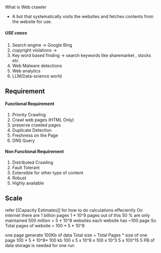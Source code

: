 
What is Web crawler
- A bot that systematically visits the websites and fetches contents from the website for use.
##### USE cases
1. Search engine  -> Google Bing
2. copyright violations -> 
3. Key word based finding -> search keywords like sharemarket , stocks  etc
4. Web Malware detections
5. Web analytics
6. LLM/Data-science world


## Requirement
####  Functional Requirement
1. Priority Crawling
2. Crawl web pages (HTML Only)
3. preserve crawled pages 
4. Duplicate Detection
5. Freshness on the Page
6. DNS Query
#### Non Functional Requirement
1. Distributed Crawling
2. Fault Tolerant 
3. Extensible for other type of content 
4. Robust
5. Highly available

##  Scale 
 
refer [[Capacity Estimates]]   for how to do  calculations effeciently
On internet there are 1 billion pages 1 * 10^9  pages
out of this 50 % are only maintained  500 million =  5 * 10^8  websites 
each website has ~100 page
So Total pages of website = 100 * 5 * 10^8

one page generate 100Kb of data
Total size = Total Pages * size of one page 
100 * 5 * 10^8* 100 kb
100 x 5 x 10^8 x 100 x 10^3 
5 x 100^15
5 PB of data storage is needed for one run







